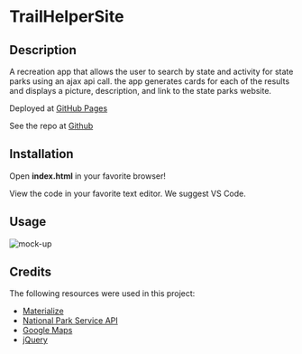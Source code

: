 # TrailHelperSite
## Description
<!-- write stuff here -->

A recreation app that allows the user to search by state and activity for state parks using an ajax api call. the app generates cards for each of the results and displays a picture, description, and link to the state parks website.

Deployed at [GitHub Pages](https://davidsackett14.github.io/TrailHelperSite/)

See the repo at [Github](https://github.com/davidsackett14/)
## Installation
Open __index.html__ in your favorite browser!

View the code in your favorite text editor. We suggest VS Code.
## Usage
<!-- write stuff here -->

![mock-up](assets/screenshot.png)
## Credits
The following resources were used in this project:

- [Materialize](https://materializecss.com/)
- [National Park Service API](https://www.nps.gov/subjects/developer/index.htm)
- [Google Maps](https://developers.google.com/maps/)
- [jQuery](https://jquery.com/)

